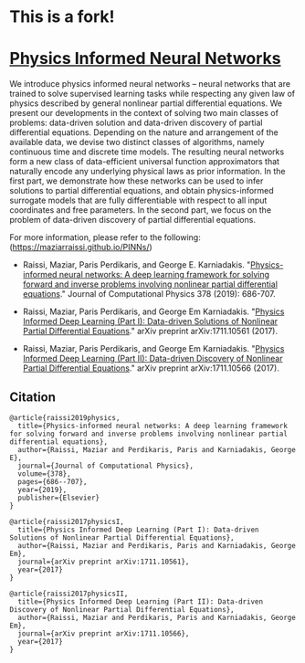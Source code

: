 # This is a fork!


# [Physics Informed Neural Networks](https://maziarraissi.github.io/PINNs/)

We introduce physics informed neural networks – neural networks that are trained to solve supervised learning tasks while respecting any given law of physics described by general nonlinear partial differential equations. We present our developments in the context of solving two main classes of problems: data-driven solution and data-driven discovery of partial differential equations. Depending on the nature and arrangement of the available data, we devise two distinct classes of algorithms, namely continuous time and discrete time models. The resulting neural networks form a new class of data-efficient universal function approximators that naturally encode any underlying physical laws as prior information. In the first part, we demonstrate how these networks can be used to infer solutions to partial differential equations, and obtain physics-informed surrogate models that are fully differentiable with respect to all input coordinates and free parameters. In the second part, we focus on the problem of data-driven discovery of partial differential equations.

For more information, please refer to the following: (https://maziarraissi.github.io/PINNs/)

  - Raissi, Maziar, Paris Perdikaris, and George E. Karniadakis. "[Physics-informed neural networks: A deep learning framework for solving forward and inverse problems involving nonlinear partial differential equations](https://www.sciencedirect.com/science/article/pii/S0021999118307125)." Journal of Computational Physics 378 (2019): 686-707.

  - Raissi, Maziar, Paris Perdikaris, and George Em Karniadakis. "[Physics Informed Deep Learning (Part I): Data-driven Solutions of Nonlinear Partial Differential Equations](https://arxiv.org/abs/1711.10561)." arXiv preprint arXiv:1711.10561 (2017).

  - Raissi, Maziar, Paris Perdikaris, and George Em Karniadakis. "[Physics Informed Deep Learning (Part II): Data-driven Discovery of Nonlinear Partial Differential Equations](https://arxiv.org/abs/1711.10566)." arXiv preprint arXiv:1711.10566 (2017).

## Citation

    @article{raissi2019physics,
      title={Physics-informed neural networks: A deep learning framework for solving forward and inverse problems involving nonlinear partial differential equations},
      author={Raissi, Maziar and Perdikaris, Paris and Karniadakis, George E},
      journal={Journal of Computational Physics},
      volume={378},
      pages={686--707},
      year={2019},
      publisher={Elsevier}
    }

    @article{raissi2017physicsI,
      title={Physics Informed Deep Learning (Part I): Data-driven Solutions of Nonlinear Partial Differential Equations},
      author={Raissi, Maziar and Perdikaris, Paris and Karniadakis, George Em},
      journal={arXiv preprint arXiv:1711.10561},
      year={2017}
    }

    @article{raissi2017physicsII,
      title={Physics Informed Deep Learning (Part II): Data-driven Discovery of Nonlinear Partial Differential Equations},
      author={Raissi, Maziar and Perdikaris, Paris and Karniadakis, George Em},
      journal={arXiv preprint arXiv:1711.10566},
      year={2017}
    }
